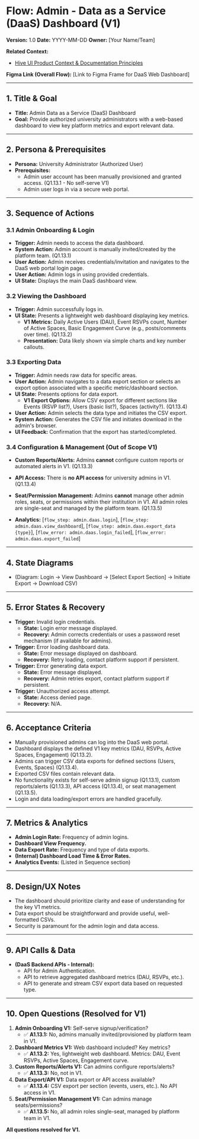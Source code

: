 # Flow: Admin - Data as a Service (DaaS) Dashboard (V1)

**Version:** 1.0
**Date:** YYYY-MM-DD
**Owner:** [Your Name/Team]

**Related Context:**
*   [Hive UI Product Context & Documentation Principles](../../product_context.md)

**Figma Link (Overall Flow):** [Link to Figma Frame for DaaS Web Dashboard]

---

## 1. Title & Goal

*   **Title:** Admin Data as a Service (DaaS) Dashboard
*   **Goal:** Provide authorized university administrators with a web-based dashboard to view key platform metrics and export relevant data.

---

## 2. Persona & Prerequisites

*   **Persona:** University Administrator (Authorized User)
*   **Prerequisites:**
    *   Admin user account has been manually provisioned and granted access. (Q1.13.1 - No self-serve V1)
    *   Admin user logs in via a secure web portal.

---

## 3. Sequence of Actions

### 3.1 Admin Onboarding & Login
*   **Trigger:** Admin needs to access the data dashboard.
*   **System Action:** Admin account is manually invited/created by the platform team. (Q1.13.1)
*   **User Action:** Admin receives credentials/invitation and navigates to the DaaS web portal login page.
*   **User Action:** Admin logs in using provided credentials.
*   **UI State:** Displays the main DaaS dashboard view.

### 3.2 Viewing the Dashboard
*   **Trigger:** Admin successfully logs in.
*   **UI State:** Presents a lightweight web dashboard displaying key metrics.
    *   **V1 Metrics:** Daily Active Users (DAU), Event RSVPs count, Number of Active Spaces, Basic Engagement Curve (e.g., posts/comments over time). (Q1.13.2)
    *   **Presentation:** Data likely shown via simple charts and key number callouts.

### 3.3 Exporting Data
*   **Trigger:** Admin needs raw data for specific areas.
*   **User Action:** Admin navigates to a data export section or selects an export option associated with a specific metric/dashboard section.
*   **UI State:** Presents options for data export.
    *   **V1 Export Options:** Allow CSV export for different sections like Events (RSVP list?), Users (basic list?), Spaces (activity?). (Q1.13.4)
*   **User Action:** Admin selects the data type and initiates the CSV export.
*   **System Action:** Generates the CSV file and initiates download in the admin's browser.
*   **UI Feedback:** Confirmation that the export has started/completed.

### 3.4 Configuration & Management (Out of Scope V1)
*   **Custom Reports/Alerts:** Admins **cannot** configure custom reports or automated alerts in V1. (Q1.13.3)
*   **API Access:** There is **no API access** for university admins in V1. (Q1.13.4)
*   **Seat/Permission Management:** Admins **cannot** manage other admin roles, seats, or permissions within their institution in V1. All admin roles are single-seat and managed by the platform team. (Q1.13.5)

*   **Analytics:** [`flow_step: admin.daas.login`], [`flow_step: admin.daas.view_dashboard`], [`flow_step: admin.daas.export_data {type}`], [`flow_error: admin.daas.login_failed`], [`flow_error: admin.daas.export_failed`]

---

## 4. State Diagrams

*   (Diagram: Login -> View Dashboard -> [Select Export Section] -> Initiate Export -> Download CSV)

---

## 5. Error States & Recovery

*   **Trigger:** Invalid login credentials.
    *   **State:** Login error message displayed.
    *   **Recovery:** Admin corrects credentials or uses a password reset mechanism (if available for admins).
*   **Trigger:** Error loading dashboard data.
    *   **State:** Error message displayed on dashboard.
    *   **Recovery:** Retry loading, contact platform support if persistent.
*   **Trigger:** Error generating data export.
    *   **State:** Error message displayed.
    *   **Recovery:** Admin retries export, contact platform support if persistent.
*   **Trigger:** Unauthorized access attempt.
    *   **State:** Access denied page.
    *   **Recovery:** N/A.

---

## 6. Acceptance Criteria

*   Manually provisioned admins can log into the DaaS web portal.
*   Dashboard displays the defined V1 key metrics (DAU, RSVPs, Active Spaces, Engagement) (Q1.13.2).
*   Admins can trigger CSV data exports for defined sections (Users, Events, Spaces) (Q1.13.4).
*   Exported CSV files contain relevant data.
*   No functionality exists for self-serve admin signup (Q1.13.1), custom reports/alerts (Q1.13.3), API access (Q1.13.4), or seat management (Q1.13.5).
*   Login and data loading/export errors are handled gracefully.

---

## 7. Metrics & Analytics

*   **Admin Login Rate:** Frequency of admin logins.
*   **Dashboard View Frequency.**
*   **Data Export Rate:** Frequency and type of data exports.
*   **(Internal) Dashboard Load Time & Error Rates.**
*   **Analytics Events:** (Listed in Sequence section)

---

## 8. Design/UX Notes

*   The dashboard should prioritize clarity and ease of understanding for the key V1 metrics.
*   Data export should be straightforward and provide useful, well-formatted CSVs.
*   Security is paramount for the admin login and data access.

---

## 9. API Calls & Data

*   **(DaaS Backend APIs - Internal):**
    *   API for Admin Authentication.
    *   API to retrieve aggregated dashboard metrics (DAU, RSVPs, etc.).
    *   API to generate and stream CSV export data based on requested type.

---

## 10. Open Questions (Resolved for V1)

1.  **Admin Onboarding V1:** Self-serve signup/verification?
    *   ✅ **A1.13.1:** No, admins manually invited/provisioned by platform team in V1.
2.  **Dashboard Metrics V1:** Web dashboard included? Key metrics?
    *   ✅ **A1.13.2:** Yes, lightweight web dashboard. Metrics: DAU, Event RSVPs, Active Spaces, Engagement curve.
3.  **Custom Reports/Alerts V1:** Can admins configure reports/alerts?
    *   ✅ **A1.13.3:** No, not in V1.
4.  **Data Export/API V1:** Data export or API access available?
    *   ✅ **A1.13.4:** CSV export per section (events, users, etc.). No API access in V1.
5.  **Seat/Permission Management V1:** Can admins manage seats/permissions?
    *   ✅ **A1.13.5:** No, all admin roles single-seat, managed by platform team in V1.

**All questions resolved for V1.** 